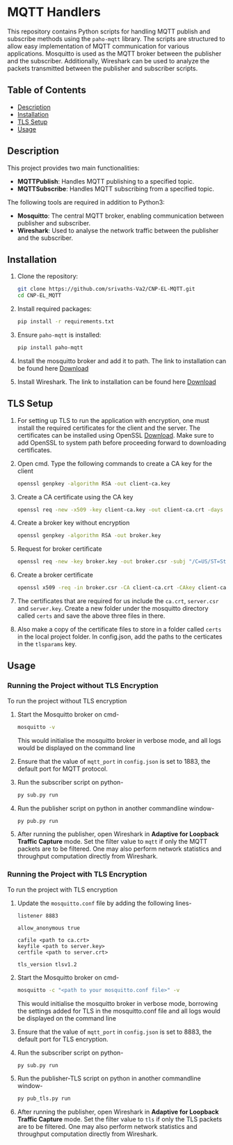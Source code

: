 # MQTT Handlers

This repository contains Python scripts for handling MQTT publish and subscribe methods using the `paho-mqtt` library. The scripts are structured to allow easy implementation of MQTT communication for various applications. Mosquitto is used as the MQTT broker between the publisher and the subscriber. Additionally, Wireshark can be used to analyze the packets transmitted between the publisher and subscriber scripts.

## Table of Contents

- [Description](#description)
- [Installation](#installation)
- [TLS Setup](#tlssetup)
- [Usage](#usage)

## Description

This project provides two main functionalities:
- **MQTTPublish**: Handles MQTT publishing to a specified topic.
- **MQTTSubscribe**: Handles MQTT subscribing from a specified topic.

The following tools are required in addition to Python3:
- **Mosquitto**: The central MQTT broker, enabling communication between publisher and subscriber.
- **Wireshark**: Used to analyse the network traffic between the publisher and the subscriber.

## Installation

1. Clone the repository:
    ```sh
    git clone https://github.com/srivaths-Va2/CNP-EL-MQTT.git
    cd CNP-EL_MQTT
    ```

2. Install required packages:
    ```sh
    pip install -r requirements.txt
    ```

3. Ensure `paho-mqtt` is installed:
    ```sh
    pip install paho-mqtt
    ```

4. Install the mosquitto broker and add it to path. The link to installation can be found here
    [Download](https://mosquitto.org/download/)


5. Install Wireshark. The link to installation can be found here
    [Download](https://www.wireshark.org/download.html)


## TLS Setup

1. For setting up TLS to run the application with encryption, one must install the required certificates for the client and the server. The certificates can be installed using OpenSSL [Download](https://slproweb.com/products/Win32OpenSSL.html). Make sure to add OpenSSL to system path before proceeding forward to downloading certificates. 

2. Open cmd. Type the following commands to create a CA key for the client
    ```sh
    openssl genpkey -algorithm RSA -out client-ca.key
    ```
3. Create a CA certificate using the CA key
    ```sh
    openssl req -new -x509 -key client-ca.key -out client-ca.crt -days 365 -subj "/C=US/ST=State/L=City/O=Organization/OU=Unit/CN=client-ca"
    ```
4. Create a broker key without encryption
    ```sh
    openssl genpkey -algorithm RSA -out broker.key
    ```
5. Request for broker certificate
    ```sh
    openssl req -new -key broker.key -out broker.csr -subj "/C=US/ST=State/L=City/O=Organization/OU=Unit/CN=broker"
    ```
6. Create a broker certificate
    ```sh
    openssl x509 -req -in broker.csr -CA client-ca.crt -CAkey client-ca.key -CA createserial -out broker.crt -days 365
    ```
7. The certificates that are required for us include the `ca.crt`, `server.csr` and `server.key`. Create a new folder under the mosquitto directory called `certs` and save the above three files in there.

8. Also make a copy of the certificate files to store in a folder called `certs` in the local project folder. In config.json, add the paths to the certicates in the `tlsparams` key. 

## Usage

### Running the Project without TLS Encryption

To run the project without TLS encryption

1. Start the Mosquitto broker on cmd-
    ```sh
    mosquitto -v
    ```
    This would initialise the mosquitto broker in verbose mode, and all logs would be displayed on the command line

2. Ensure that the value of `mqtt_port` in `config.json` is set to 1883, the default port for MQTT protocol.

2. Run the subscriber script on python-
    ```sh
    py sub.py run
    ```

3. Run the publisher script on python in another commandline window-
    ```sh
    py pub.py run
    ```

4. After running the publisher, open Wireshark in **Adaptive for Loopback Traffic Capture** mode. Set the filter value to `mqtt` if only the MQTT packets are to be filtered. One may also perform network statistics and throughput computation directly from Wireshark.


### Running the Project with TLS Encryption

To run the project with TLS encryption

1. Update the `mosquitto.conf` file by adding the following lines-
    ```
    listener 8883

    allow_anonymous true
    
    cafile <path to ca.crt>
    keyfile <path to server.key>
    certfile <path to server.crt>

    tls_version tlsv1.2
    ```

2. Start the Mosquitto broker on cmd-
    ```sh
    mosquitto -c "<path to your mosquitto.conf file>" -v
    ```
    This would initialise the mosquitto broker in verbose mode, borrowing the settings added for TLS in the mosquitto.conf file and all logs would be displayed on the command line

3. Ensure that the value of `mqtt_port` in `config.json` is set to 8883, the default port for TLS encryption.

4. Run the subscriber script on python-
    ```sh
    py sub.py run
    ```

5. Run the publisher-TLS script on python in another commandline window-
    ```sh
    py pub_tls.py run
    ```

6. After running the publisher, open Wireshark in **Adaptive for Loopback Traffic Capture** mode. Set the filter value to `tls` if only the TLS packets are to be filtered. One may also perform network statistics and throughput computation directly from Wireshark.
